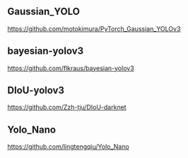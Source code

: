 ## Gaussian_YOLO
https://github.com/motokimura/PyTorch_Gaussian_YOLOv3

## bayesian-yolov3
https://github.com/flkraus/bayesian-yolov3

## DIoU-yolov3
https://github.com/Zzh-tju/DIoU-darknet

## Yolo_Nano
https://github.com/lingtengqiu/Yolo_Nano